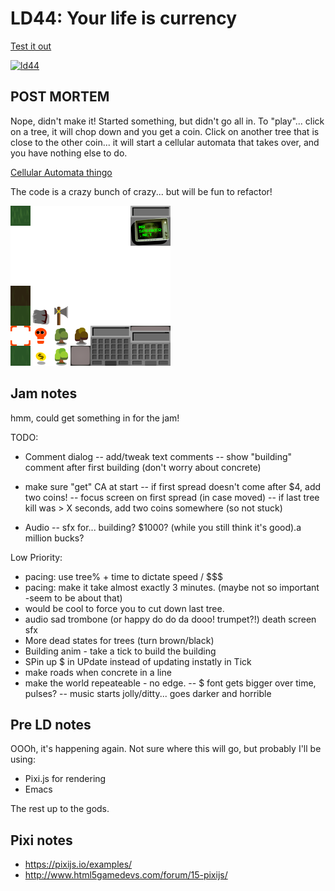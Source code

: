 # LD44: Your life is currency

[Test it out](https://mrspeaker.github.io/ld44/)

[![ld44](https://user-images.githubusercontent.com/129330/56872847-67c23780-69fb-11e9-86d9-f36b6196b291.png)](https://mrspeaker.github.io/ld44/)

## POST MORTEM

Nope, didn't make it! Started something, but didn't go all in. To "play"... click on a tree, it will chop down and you get a coin. Click on another tree that is close to the other coin... it will start a cellular automata that takes over, and you have nothing else to do.

[Cellular Automata thingo](https://mrspeaker.github.io/ld44/)

The code is a crazy bunch of crazy... but will be fun to refactor!

![Sprite sheet](https://raw.githubusercontent.com/mrspeaker/ld44/master/res/sprites.png)

## Jam notes

hmm, could get something in for the jam!

TODO:

- Comment dialog
-- add/tweak text comments
-- show "building" comment after first building (don't worry about concrete)

- make sure "get" CA at start
-- if first spread doesn't come after $4, add two coins!
-- focus screen on first spread (in case moved)
-- if last tree kill was > X seconds, add two coins somewhere (so not stuck)

- Audio
-- sfx for... building? $1000? (while you still think it's good).a million bucks?

Low Priority:
- pacing: use tree% + time to dictate speed / $$$
- pacing:  make it take almost exactly 3 minutes. (maybe not so important -seem to be about that)
- would be cool to force you to cut down last tree.
- audio sad trombone (or happy do do da dooo! trumpet?!)  death screen sfx
- More dead states for trees (turn brown/black)
- Building anim - take a tick to build the building
- SPin up $ in UPdate instead of updating instatly in Tick
- make roads when concrete in a line
- make the world repeateable - no edge.
-- $ font gets bigger over time, pulses?
-- music starts jolly/ditty... goes darker and horrible

## Pre LD notes
OOOh, it's happening again. Not sure where this will go, but probably I'll be using:

* Pixi.js for rendering
* Emacs

The rest up to the gods.

## Pixi notes

- https://pixijs.io/examples/
- http://www.html5gamedevs.com/forum/15-pixijs/
